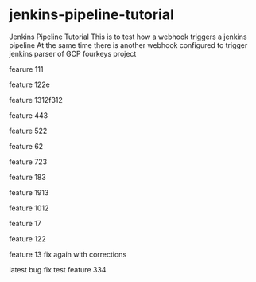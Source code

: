 # jenkins-pipeline-tutorial
Jenkins Pipeline Tutorial
 This is to test how a webhook triggers a jenkins pipeline
 At the same time there is another webhook configured to trigger jenkins parser of GCP fourkeys project

fearure 111

feature 122e


feature 1312f312

feature 443

feature 522

feature 62

feature 723

feature 183

feature 1913


feature 1012


feature 17


feature 122

feature 13 fix again with corrections

latest bug fix
test
feature 334
